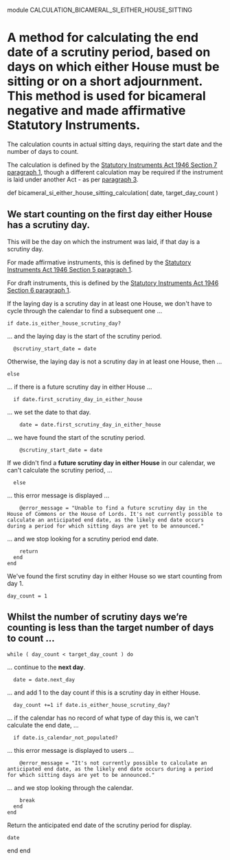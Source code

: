 module CALCULATION_BICAMERAL_SI_EITHER_HOUSE_SITTING
# A method for calculating the end date of a scrutiny period, based on days on which **either** House must be sitting or on a short adjournment. This method is used for bicameral negative and made affirmative Statutory Instruments.

The calculation counts in actual sitting days, requiring the start date and the number of days to count.

The calculation is defined by the [Statutory Instruments Act 1946 Section 7 paragraph 1](https://www.legislation.gov.uk/ukpga/Geo6/9-10/36/section/7#section-7-1), though a different calculation may be required if the instrument is laid under another Act - as per [paragraph 3](https://www.legislation.gov.uk/ukpga/Geo6/9-10/36/section/7#section-7-3).

  def bicameral_si_either_house_sitting_calculation( date, target_day_count )
## We start counting on the **first day either House has a scrutiny day**.

This will be the day on which the instrument was laid, if that day is a scrutiny day.

For made affirmative instruments, this is defined by the [Statutory Instruments Act 1946 Section 5 paragraph 1](https://www.legislation.gov.uk/ukpga/Geo6/9-10/36/section/5#section-5-1).

For draft instruments, this is defined by the [Statutory Instruments Act 1946 Section 6 paragraph 1](https://www.legislation.gov.uk/ukpga/Geo6/9-10/36/section/6#section-6-1).

If the laying day is a scrutiny day in at least one House, we don't have to cycle through the calendar to find a subsequent one ...

    if date.is_either_house_scrutiny_day?
... and the laying day is the start of the scrutiny period.

      @scrutiny_start_date = date
Otherwise, the laying day is not a scrutiny day in at least one House, then ...

    else
... if there is a future scrutiny day in either House ...

      if date.first_scrutiny_day_in_either_house
... we set the date to that day.

        date = date.first_scrutiny_day_in_either_house
... we have found the start of the scrutiny period.

        @scrutiny_start_date = date
If we didn't find a **future scrutiny day in either House** in our calendar, we can't calculate the scrutiny period, ...

      else
... this error message is displayed ...

        @error_message = "Unable to find a future scrutiny day in the House of Commons or the House of Lords. It's not currently possible to calculate an anticipated end date, as the likely end date occurs during a period for which sitting days are yet to be announced."
... and we stop looking for a scrutiny period end date.

        return
      end
    end
We've found the first scrutiny day in either House so we start counting from day 1.

    day_count = 1
## Whilst the number of scrutiny days we’re counting is less than the target number of days to count ...

    while ( day_count < target_day_count ) do
... continue to the **next day**.

      date = date.next_day
... and add 1 to the day count if this is a scrutiny day in either House.

      day_count +=1 if date.is_either_house_scrutiny_day?
... if the calendar has no record of what type of day this is, we can't calculate the end date, ...

      if date.is_calendar_not_populated?
... this error message is displayed to users ...

        @error_message = "It's not currently possible to calculate an anticipated end date, as the likely end date occurs during a period for which sitting days are yet to be announced."
... and we stop looking through the calendar.

        break
      end
    end
Return the anticipated end date of the scrutiny period for display.

    date
  end
end